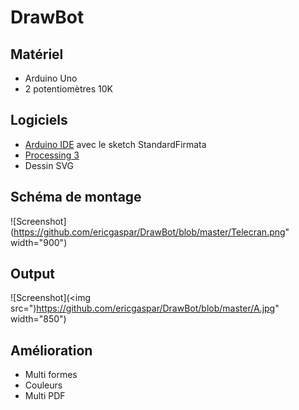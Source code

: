 # DrawBot

## Matériel

 * Arduino Uno
 * 2 potentiomètres 10K

## Logiciels

 * [Arduino IDE](https://www.arduino.cc/en/Main/Software) avec le sketch StandardFirmata
 * [Processing 3](https://processing.org/download)
 * Dessin SVG

## Schéma de montage
![Screenshot](https://github.com/ericgaspar/DrawBot/blob/master/Telecran.png" width="900")


## Output

![Screenshot](<img src=")https://github.com/ericgaspar/DrawBot/blob/master/A.jpg" width="850")


## Amélioration
- Multi formes
- Couleurs
- Multi PDF
